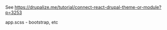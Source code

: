 See https://drupalize.me/tutorial/connect-react-drupal-theme-or-module?p=3253

app.scss - bootstrap, etc 